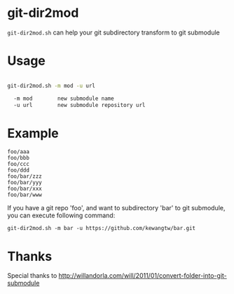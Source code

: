 git-dir2mod
===========

`git-dir2mod.sh` can help your git subdirectory transform to git submodule

# Usage

```bash

git-dir2mod.sh -m mod -u url

  -m mod		new submodule name
  -u url		new submodule repository url
```

# Example

```
foo/aaa
foo/bbb
foo/ccc
foo/ddd
foo/bar/zzz
foo/bar/yyy
foo/bar/xxx
foo/bar/www
```

If you have a git repo 'foo', and want to subdirectory 'bar' to git submodule, you can execute following command:

`git-dir2mod.sh -m bar -u https://github.com/kewangtw/bar.git`

# Thanks

Special thanks to http://willandorla.com/will/2011/01/convert-folder-into-git-submodule
